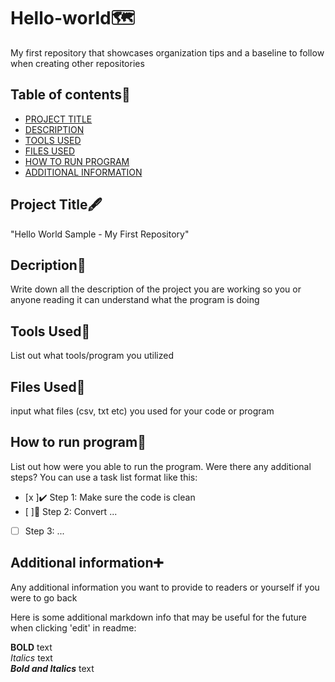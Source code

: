 # Hello-world🗺️
My first repository that showcases organization tips and a baseline to follow when creating other repositories

## Table of contents📑


- [PROJECT TITLE](#Project_Title)
- [DESCRIPTION](#Description)
- [TOOLS USED](#Tools_Used)
- [FILES USED](#Files_Used)
- [HOW TO RUN PROGRAM](#How-to-run-program)
- [ADDITIONAL INFORMATION](#Additional-information)

## Project Title🖋️

"Hello World Sample - My First Repository"


## Decription📖

Write down all the description of the project you are working so you or anyone reading it can understand what the program is doing

## Tools Used🧰

List out what tools/program you utilized

## Files Used📁

input what files (csv, txt etc) you used for your code or program


## How to run program🏃

List out how were you able to run the program. Were there any additional steps?
You can use a task list format like this:
- [x ]✔️ Step 1: Make sure the code is clean  
- [ ]🛑 Step 2: Convert ...  
- [ ] Step 3: ...  


## Additional information➕

Any additional information you want to provide to readers or yourself if you were to go back

Here is some additional markdown info that may be useful for the future when clicking 'edit' in readme:

**BOLD** text  
*Italics* text  
***Bold and Italics*** text  

